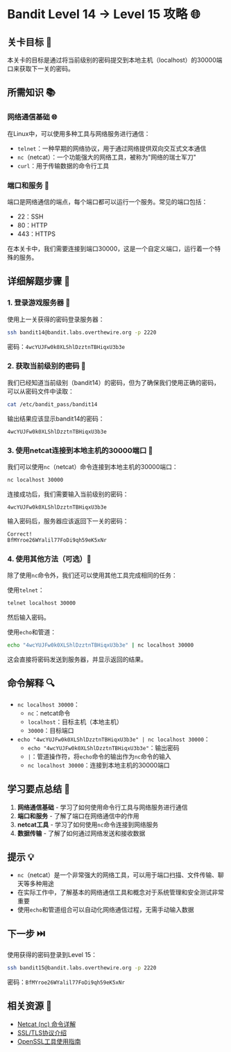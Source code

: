 # Bandit Level 14 → Level 15 攻略 🌐

## 关卡目标 🎯

本关卡的目标是通过将当前级别的密码提交到本地主机（localhost）的30000端口来获取下一关的密码。

## 所需知识 📚

### 网络通信基础 🌐

在Linux中，可以使用多种工具与网络服务进行通信：
- `telnet`：一种早期的网络协议，用于通过网络提供双向交互式文本通信
- `nc`（netcat）：一个功能强大的网络工具，被称为"网络的瑞士军刀"
- `curl`：用于传输数据的命令行工具

### 端口和服务 🔌

端口是网络通信的端点，每个端口都可以运行一个服务。常见的端口包括：
- 22：SSH
- 80：HTTP
- 443：HTTPS

在本关卡中，我们需要连接到端口30000，这是一个自定义端口，运行着一个特殊的服务。

## 详细解题步骤 📝

### 1. 登录游戏服务器 🔐

使用上一关获得的密码登录服务器：

```bash
ssh bandit14@bandit.labs.overthewire.org -p 2220
```

密码：`4wcYUJFw0k0XLShlDzztnTBHiqxU3b3e`

### 2. 获取当前级别的密码 🔑

我们已经知道当前级别（bandit14）的密码，但为了确保我们使用正确的密码，可以从密码文件中读取：

```bash
cat /etc/bandit_pass/bandit14
```

输出结果应该显示bandit14的密码：

```
4wcYUJFw0k0XLShlDzztnTBHiqxU3b3e
```

### 3. 使用netcat连接到本地主机的30000端口 🔌

我们可以使用`nc`（netcat）命令连接到本地主机的30000端口：

```bash
nc localhost 30000
```

连接成功后，我们需要输入当前级别的密码：

```
4wcYUJFw0k0XLShlDzztnTBHiqxU3b3e
```

输入密码后，服务器应该返回下一关的密码：

```
Correct!
BfMYroe26WYalil77FoDi9qh59eK5xNr
```

### 4. 使用其他方法（可选）🔄

除了使用`nc`命令外，我们还可以使用其他工具完成相同的任务：

使用`telnet`：

```bash
telnet localhost 30000
```

然后输入密码。

使用`echo`和管道：

```bash
echo "4wcYUJFw0k0XLShlDzztnTBHiqxU3b3e" | nc localhost 30000
```

这会直接将密码发送到服务器，并显示返回的结果。

## 命令解释 🔍

- `nc localhost 30000`：
  - `nc`：netcat命令
  - `localhost`：目标主机（本地主机）
  - `30000`：目标端口
- `echo "4wcYUJFw0k0XLShlDzztnTBHiqxU3b3e" | nc localhost 30000`：
  - `echo "4wcYUJFw0k0XLShlDzztnTBHiqxU3b3e"`：输出密码
  - `|`：管道操作符，将`echo`命令的输出作为`nc`命令的输入
  - `nc localhost 30000`：连接到本地主机的30000端口

## 学习要点总结 📌

1. **网络通信基础** - 学习了如何使用命令行工具与网络服务进行通信
2. **端口和服务** - 了解了端口在网络通信中的作用
3. **netcat工具** - 学习了如何使用`nc`命令连接到网络服务
4. **数据传输** - 了解了如何通过网络发送和接收数据

## 提示 💡

- `nc`（netcat）是一个非常强大的网络工具，可以用于端口扫描、文件传输、聊天等多种用途
- 在实际工作中，了解基本的网络通信工具和概念对于系统管理和安全测试非常重要
- 使用`echo`和管道组合可以自动化网络通信过程，无需手动输入数据

## 下一步 ⏭️

使用获得的密码登录到Level 15：

```bash
ssh bandit15@bandit.labs.overthewire.org -p 2220
```

密码：`BfMYroe26WYalil77FoDi9qh59eK5xNr`

## 相关资源 🔗

- [Netcat (nc) 命令详解](./resource/level_15/Netcat命令详解.md)
- [SSL/TLS协议介绍](./resource/level_15/SSL_TLS协议介绍.md)
- [OpenSSL工具使用指南](./resource/level_15/OpenSSL工具使用指南.md)
